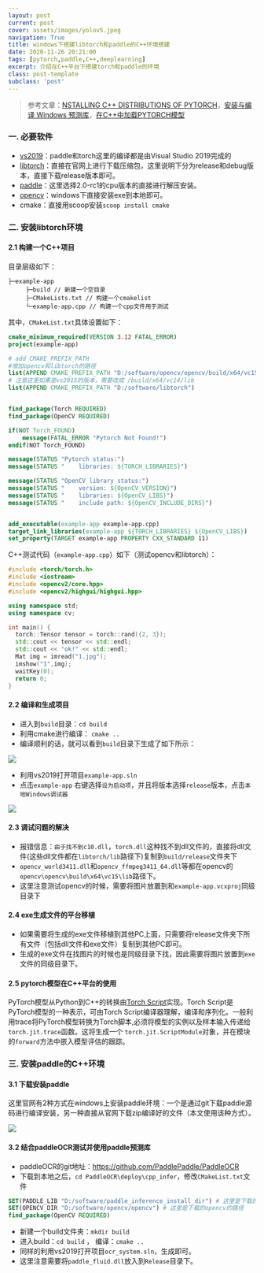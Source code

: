 ```yaml
---
layout: post
current: post
cover: assets/images/yolov5.jpeg
navigation: True
title: windows下搭建libtorch和paddle的C++环境搭建
date: 2020-11-26 20:21:00
tags: [pytorch,paddle,C++,deeplearning]
excerpt: 介绍在C++平台下搭建torch和paddle的环境
class: post-template
subclass: 'post'
---
```



> 参考文章：[NSTALLING C++ DISTRIBUTIONS OF PYTORCH](https://pytorch.org/cppdocs/installing.html)，[安装与编译 Windows 预测库](https://www.paddlepaddle.org.cn/documentation/docs/zh/2.0-rc1/guides/05_inference_deployment/inference/windows_cpp_inference.html)，[在C++中加载PYTORCH模型](https://pytorch.apachecn.org/docs/1.0/cpp_export.html)

### 一. 必要软件

* [vs2019](https://visualstudio.microsoft.com/zh-hans/vs/)：paddle和torch这里的编译都是由Visual Studio 2019完成的
* [libtorch](https://pytorch.org/get-started/locally/)：直接在官网上进行下载压缩包，这里说明下分为release和debug版本，直接下载release版本即可。
* [paddle](https://www.paddlepaddle.org.cn/documentation/docs/zh/2.0-rc1/guides/05_inference_deployment/inference/windows_cpp_inference.html)：这里选择2.0-rc1的cpu版本的直接进行解压安装。
* [opencv](https://opencv.org/releases/)：windows下直接安装exe到本地即可。
* cmake：直接用scoop安装`scoop install cmake`

### 二. 安装libtorch环境

#### 2.1 构建一个C++项目

目录层级如下：

```
├─example-app
	 ├─build // 新建一个空目录
	 ├─CMakeLists.txt // 构建一个cmakelist
	 └─example-app.cpp // 构建一个cpp文件用于测试
```

其中，`CMakeList.txt`具体设置如下：

```cmake
cmake_minimum_required(VERSION 3.12 FATAL_ERROR)
project(example-app)

# add CMAKE_PREFIX_PATH
#增加opencv和libtorch的路径
list(APPEND CMAKE_PREFIX_PATH "D:/software/opencv/opencv/build/x64/vc15/lib") 
# 注意这里如果是vs2015的版本，需要改成 /build/x64/vc14/lib
list(APPEND CMAKE_PREFIX_PATH "D:/software/libtorch")


find_package(Torch REQUIRED)
find_package(OpenCV REQUIRED)

if(NOT Torch_FOUND)
    message(FATAL_ERROR "Pytorch Not Found!")
endif(NOT Torch_FOUND)

message(STATUS "Pytorch status:")
message(STATUS "    libraries: ${TORCH_LIBRARIES}")

message(STATUS "OpenCV library status:")
message(STATUS "    version: ${OpenCV_VERSION}")
message(STATUS "    libraries: ${OpenCV_LIBS}")
message(STATUS "    include path: ${OpenCV_INCLUDE_DIRS}")


add_executable(example-app example-app.cpp)
target_link_libraries(example-app ${TORCH_LIBRARIES} ${OpenCV_LIBS})
set_property(TARGET example-app PROPERTY CXX_STANDARD 11)
```

C++测试代码（`example-app.cpp`）如下（测试opencv和libtorch）：

```C++
#include <torch/torch.h>
#include <iostream>
#include <opencv2/core.hpp>
#include <opencv2/highgui/highgui.hpp>

using namespace std;
using namespace cv;

int main() {
  torch::Tensor tensor = torch::rand({2, 3});
  std::cout << tensor << std::endl;
  std::cout << "ok!" << std::endl;
  Mat img = imread("1.jpg");
  imshow("1",img);
  waitKey(0);
  return 0;
}
```

#### 2.2 编译和生成项目

* 进入到`build`目录：`cd build`
* 利用cmake进行编译： `cmake ..`
* 编译顺利的话，就可以看到`build`目录下生成了如下所示：

![](https://tva1.sinaimg.cn/large/0081Kckwgy1gmaqn8ispmj30j706dq3s.jpg)

* 利用vs2019打开项目`example-app.sln`
* 点击`example-app` 右键选择`设为启动项`，并且将版本选择`release`版本，点击`本地Windows调试器`

![](https://tva1.sinaimg.cn/large/0081Kckwgy1gmaqnkotpsj30kk0blmxs.jpg)

#### 2.3 调试问题的解决

* 报错信息：`由于找不到c10.dll`，`torch.dll`这种找不到dll文件的，直接将dll文件(这些dll文件都在`libtorch/lib`路径下)复制到`build/release`文件夹下
* `opencv_world3411.dll`和`opencv_ffmpeg3411_64.dll`等都在opencv的`opencv\opencv\build\x64\vc15\lib`路径下。
* 这里注意测试opencv的时候，需要将图片放置到和`example-app.vcxproj`同级目录下

#### 2.4 exe生成文件的平台移植

* 如果需要将生成的exe文件移植到其他PC上面，只需要将release文件夹下所有文件（包括dll文件和exe文件）复制到其他PC即可。
* 生成的exe文件在找图片的时候也是同级目录下找，因此需要将图片放置到`exe`文件的同级目录下。

#### 2.5 pytorch模型在C++平台的使用

PyTorch模型从Python到C++的转换由[Torch Script](https://pytorch.org/docs/master/jit.html)实现。Torch Script是PyTorch模型的一种表示，可由Torch Script编译器理解，编译和序列化。一般利用trace将PyTorch模型转换为Torch脚本,必须将模型的实例以及样本输入传递给`torch.jit.trace`函数。这将生成一个 `torch.jit.ScriptModule`对象，并在模块的`forward`方法中嵌入模型评估的跟踪。

### 三. 安装paddle的C++环境

#### 3.1 下载安装paddle

这里官网有2种方式在windows上安装paddle环境：一个是通过git下载paddle源码进行编译安装，另一种直接从官网下载zip编译好的文件（本文使用该种方式）。

![](https://tva1.sinaimg.cn/large/0081Kckwgy1gmaqnvgko9j30q707iaac.jpg)

#### 3.2 结合paddleOCR测试并使用paddle预测库

* paddleOCR的git地址：https://github.com/PaddlePaddle/PaddleOCR
* 下载到本地之后，`cd PaddleOCR\deploy\cpp_infer`，修改`CMakeList.txt`文件

```cmake
SET(PADDLE_LIB "D:/software/paddle_inference_install_dir") # 这里是下载的paddle预测库的路径
SET(OPENCV_DIR "D:/software/opencv/opencv") # 这里是下载的opencv的路径
find_package(OpenCV REQUIRED)
```

* 新建一个build文件夹：`mkdir build`
* 进入build：`cd build` ， 编译：`cmake ..`
* 同样的利用vs2019打开项目`ocr_system.sln`，生成即可。
* 这里注意需要将`paddle_fluid.dll`放入到`Release`目录下。

